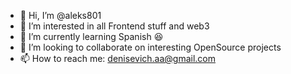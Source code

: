 - 👋 Hi, I’m @aleks801
- 👀 I’m interested in all Frontend stuff and web3
- 🌱 I’m currently learning Spanish 😆
- 💞️ I’m looking to collaborate on interesting OpenSource projects
- 📫 How to reach me: denisevich.aa@gmail.com

<!---
aleks801/aleks801 is a ✨ special ✨ repository because its `README.md` (this file) appears on your GitHub profile.
You can click the Preview link to take a look at your changes.
--->
